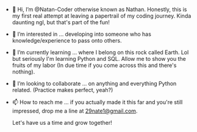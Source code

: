 - 👋 Hi, I’m @Natan-Coder otherwise known as Nathan. Honestly, this is my first real attempt at leaving a papertrail of my coding journey. Kinda daunting ngl, but that's part of the fun!
- 👀 I’m interested in ... developing into someone who has knowledge/experience to pass onto others.
- 🌱 I’m currently learning ... where I belong on this rock called Earth. Lol but seriously I'm learning Python and SQL. Allow me to show you the fruits of my labor (In due time if you come across this and there's nothing).
- 💞️ I’m looking to collaborate ... on anything and everything Python related. (Practice makes perfect, yeah?)
- 📫 How to reach me ... if you actually made it this far and you're still impressed, drop me a line at 29nate1@gmail.com. 

  Let's have us a time and grow together!

<!---
Natan-Coder/Natan-Coder is a ✨ special ✨ repository because its `README.md` (this file) appears on your GitHub profile.
You can click the Preview link to take a look at your changes.
--->
